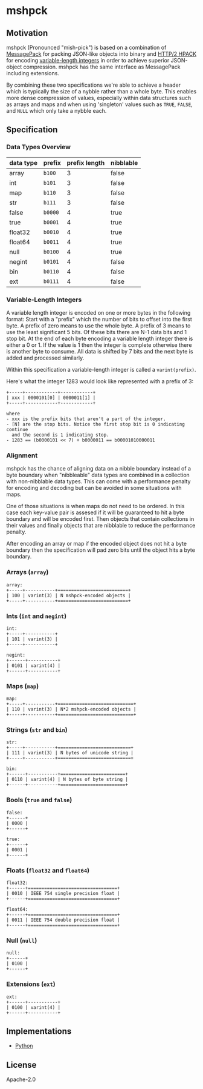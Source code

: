 # mshpck

## Motivation

mshpck (Pronounced "mish-pick") is based on a combination of [MessagePack](https://github.com/msgpack/msgpack)
for packing JSON-like objects into binary and [HTTP/2 HPACK](https://http2.github.io/http2-spec/compression.html)
for encoding [variable-length integers](https://http2.github.io/http2-spec/compression.html#rfc.section.5.1)
in order to achieve superior JSON-object compression. mshpck has the same interface as MessagePack including extensions.

By combining these two specifications we're able to achieve a header which is typically the size of
a nybble rather than a whole byte. This enables more dense compression of values, especially within
data structures such as arrays and maps and when using 'singleton' values such as `TRUE`, `FALSE`, and `NULL`
which only take a nybble each.

## Specification

### Data Types Overview

| data type | prefix  | prefix length | nibblable |
|-----------|---------|---------------|-----------|
| array     | `b100`  | 3             | false     |
| int       | `b101`  | 3             | false     |
| map       | `b110`  | 3             | false     |
| str       | `b111`  | 3             | false     |
| false     | `b0000` | 4             | true      |
| true      | `b0001` | 4             | true      |
| float32   | `b0010` | 4             | true      |
| float64   | `b0011` | 4             | true      |
| null      | `b0100` | 4             | true      |
| negint    | `b0101` | 4             | false     |
| bin       | `b0110` | 4             | false     |
| ext       | `b0111` | 4             | false     |

### Variable-Length Integers

A variable length integer is encoded on one or more bytes in the following format:
Start with a "prefix" which the number of bits to offset into the first byte.
A prefix of zero means to use the whole byte. A prefix of 3 means to use the least
significant 5 bits. Of these bits there are N-1 data bits and 1 stop bit. At the end
of each byte encoding a variable length integer there is either a 0 or 1. If the value
is 1 then the integer is complete otherwise there is another byte to consume. All data is
shifted by 7 bits and the next byte is added and processed similarly.

Within this specification a variable-length integer is called a `varint(prefix)`.

Here's what the integer 1283 would look like represented with a prefix of 3:

```
+-----+------------+------------+
| xxx | 0000101[0] | 0000011[1] |
+-----+------------+------------+

where
- xxx is the prefix bits that aren't a part of the integer.
- [N] are the stop bits. Notice the first stop bit is 0 indicating continue
  and the second is 1 indicating stop.
- 1283 == (b0000101 << 7) + b0000011 == b00001010000011
```

### Alignment

mshpck has the chance of aligning data on a nibble boundary instead of a byte boundary
when "nibbleable" data types are combined in a collection with non-nibblable data types.
This can come with a performance penalty for encoding and decoding but can be avoided
in some situations with maps.

One of those situations is when maps do not need to be ordered. In this case
each key-value pair is assesed if it will be guaranteed to hit a byte boundary
and will be encoded first. Then objects that contain collections in their values
and finally objects that are nibblable to reduce the performance penalty.

After encoding an array or map if the encoded object does not hit a byte boundary then the
specification will pad zero bits until the object hits a byte boundary.

### Arrays (`array`)

```
array:
+-----+-----------+==========================+
| 100 | varint(3) | N mshpck-encoded objects |
+-----+-----------+==========================+
```

### Ints (`int` and `negint`)

```
int:
+-----+-----------+
| 101 | varint(3) |
+-----+-----------+

negint:
+------+-----------+
| 0101 | varint(4) |
+------+-----------+
```

### Maps (`map`)

```
map:
+-----+-----------+============================+
| 110 | varint(3) | N*2 mshpck-encoded objects |
+-----+-----------+============================+
```

### Strings (`str` and `bin`)

```
str:
+-----+-----------+===========================+
| 111 | varint(3) | N bytes of unicode string |
+-----+-----------+===========================+

bin:
+------+-----------+========================+
| 0110 | varint(4) | N bytes of byte string |
+------+-----------+========================+
```

### Bools (`true` and `false`)

```
false:
+------+
| 0000 |
+------+

true:
+------+
| 0001 |
+------+
```

### Floats (`float32` and `float64`)

```
float32:
+------+=================================+
| 0010 | IEEE 754 single precision float |
+------+=================================+

float64:
+------+=================================+
| 0011 | IEEE 754 double precision float |
+------+=================================+
```

### Null (`null`)

```
null:
+------+
| 0100 |
+------+
```

### Extensions (`ext`)

```
ext:
+------+-----------+
| 0100 | varint(4) |
+------+-----------+
```

## Implementations

- [Python](https://github.com/SethMichaelLarson/mshpack)

## License

Apache-2.0

